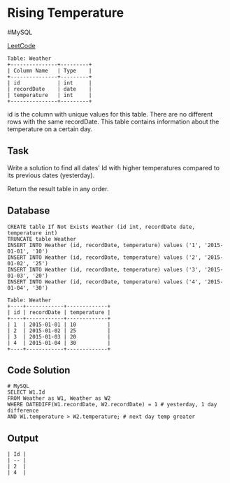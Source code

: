 # Rising Temperature

\#MySQL

[LeetCode](https://leetcode.com/problems/rising-temperature/?envType=study-plan-v2&envId=top-sql-50)

```
Table: Weather
+---------------+---------+
| Column Name   | Type    |
+---------------+---------+
| id            | int     |
| recordDate    | date    |
| temperature   | int     |
+---------------+---------+
```
id is the column with unique values for this table.
There are no different rows with the same recordDate.
This table contains information about the temperature on a certain day.

## Task
Write a solution to find all dates' Id with higher temperatures compared to its previous dates (yesterday).

Return the result table in any order.

## Database
```
CREATE table If Not Exists Weather (id int, recordDate date, temperature int)
TRUNCATE table Weather
INSERT INTO Weather (id, recordDate, temperature) values ('1', '2015-01-01', '10')
INSERT INTO Weather (id, recordDate, temperature) values ('2', '2015-01-02', '25')
INSERT INTO Weather (id, recordDate, temperature) values ('3', '2015-01-03', '20')
INSERT INTO Weather (id, recordDate, temperature) values ('4', '2015-01-04', '30')
```
```
Table: Weather
+----+------------+-------------+
| id | recordDate | temperature |
+----+------------+-------------+
| 1  | 2015-01-01 | 10          |
| 2  | 2015-01-02 | 25          |
| 3  | 2015-01-03 | 20          |
| 4  | 2015-01-04 | 30          |
+----+------------+-------------+
```
## Code Solution
```
# MySQL
SELECT W1.Id
FROM Weather as W1, Weather as W2
WHERE DATEDIFF(W1.recordDate, W2.recordDate) = 1 # yesterday, 1 day difference
AND W1.temperature > W2.temperature; # next day temp greater
```
## Output
```
| Id |
| -- |
| 2  |
| 4  |
```
